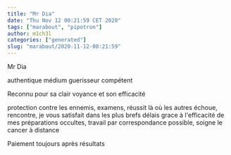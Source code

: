 ```yaml
---
title: "Mr Dia"
date: "Thu Nov 12 00:21:59 CET 2020"
tags: ["marabout", "pipotron"]
author: m1ch3l
categories: ["generated"]
slug: "marabout/2020-11-12-00:21:59"
---
```


Mr Dia

authentique médium guerisseur compétent

Reconnu pour sa clair voyance et son efficacité

protection contre les ennemis, examens, réussit là où les autres échoue, rencontre, je vous satisfait dans les plus brefs délais grace à l'efficacité de mes préparations occultes, travail par correspondance possible, soigne le cancer à distance

Paiement toujours après résultats

